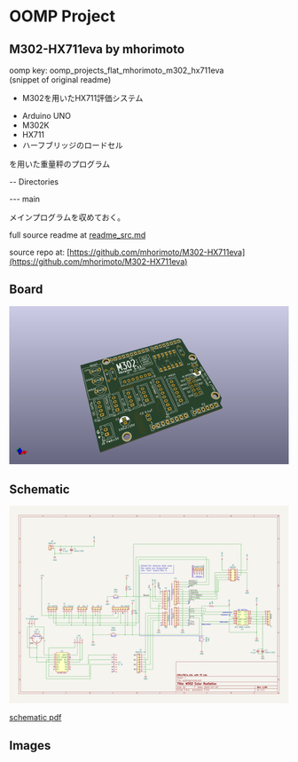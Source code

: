 # OOMP Project  
## M302-HX711eva  by mhorimoto  
  
oomp key: oomp_projects_flat_mhorimoto_m302_hx711eva  
(snippet of original readme)  
  
- M302を用いたHX711評価システム  
  
* Arduino UNO  
* M302K  
* HX711  
* ハーフブリッジのロードセル  
  
を用いた重量秤のプログラム  
  
-- Directories  
  
--- main  
  
メインプログラムを収めておく。  
  
  full source readme at [readme_src.md](readme_src.md)  
  
source repo at: [https://github.com/mhorimoto/M302-HX711eva](https://github.com/mhorimoto/M302-HX711eva)  
## Board  
  
[![working_3d.png](working_3d_600.png)](working_3d.png)  
## Schematic  
  
[![working_schematic.png](working_schematic_600.png)](working_schematic.png)  
  
[schematic pdf](working_schematic.pdf)  
## Images  
